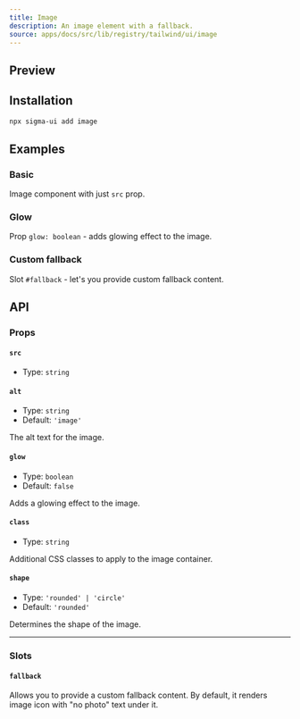 ```yaml
---
title: Image
description: An image element with a fallback.
source: apps/docs/src/lib/registry/tailwind/ui/image
---
```


## Preview

<ComponentPreview name="Image" />

## Installation

```bash
npx sigma-ui add image
```

## Examples

### Basic

<Description>
  Image component with just <code>src</code> prop.
</Description>

<ComponentPreview name="ImageBasic" />

### Glow

<Description>
  Prop <code>glow: boolean</code> - adds glowing effect to the image.
</Description>

<ComponentPreview name="ImageGlow" />

### Custom fallback

<Description>
  Slot <code>#fallback</code> - let's you provide custom fallback content.
</Description>

<ComponentPreview name="ImageCustomFallback" />

## API

### Props

#### `src`

- Type: `string`

#### `alt`

- Type: `string`
- Default: `'image'`

The alt text for the image.

#### `glow`

- Type: `boolean`
- Default: `false`

Adds a glowing effect to the image.

#### `class`

- Type: `string`

Additional CSS classes to apply to the image container.

#### `shape`

- Type: `'rounded' | 'circle'`
- Default: `'rounded'`

Determines the shape of the image.

---

### Slots

#### `fallback`

Allows you to provide a custom fallback content. By default, it renders image icon with "no photo" text under it.
